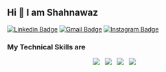 ## Hi 👋 I am Shahnawaz
[![Linkedin Badge](https://img.shields.io/badge/-Shahnawaz%20-6633cc?style=flat-square&logo=Linkedin&logoColor=white&link=https://www.linkedin.com/in/shahnawaz-shaikh-24ba79175//)](https://www.linkedin.com/in/shahnawaz-shaikh-24ba79175/) 
[![Gmail Badge](https://img.shields.io/badge/GMAIL-6633cc?style=flat-square&logo=Gmail&logoColor=white&link=mailto:shahnawazexplore@gmail.com)](mailto:shahnawazexplore@gmail.com)
[![Instagram Badge](https://img.shields.io/badge/__imshahnawazshaikh__-%23E0487F.svg?style=flat-square&logo=Instagram&logoColor=white&link=https://www.instagram.com/__imshahnawazshaikh__//)](https://www.instagram.com/__imshahnawazshaikh__/) 

### My Technical Skills are
<p align='center'>
  <img src="https://img.shields.io/badge/html5%20-%23e34f26.svg?&style=for-the-badge&logo=html5&logoColor=white" />&nbsp;&nbsp;
  <img src="https://img.shields.io/badge/css3%20-%231572B6.svg?&style=for-the-badge&logo=css3&logoColor=white" />&nbsp;&nbsp; 
  <img src="https://img.shields.io/badge/javascript%20-%23F7DF1E.svg?&style=for-the-badge&logo=javascript&logoColor=white" />&nbsp;&nbsp;
  <img  src="https://img.shields.io/badge/node.js%20-%23339933.svg?&style=for-the-badge&logo=node.js&logoColor=white" />&nbsp;
</p>
